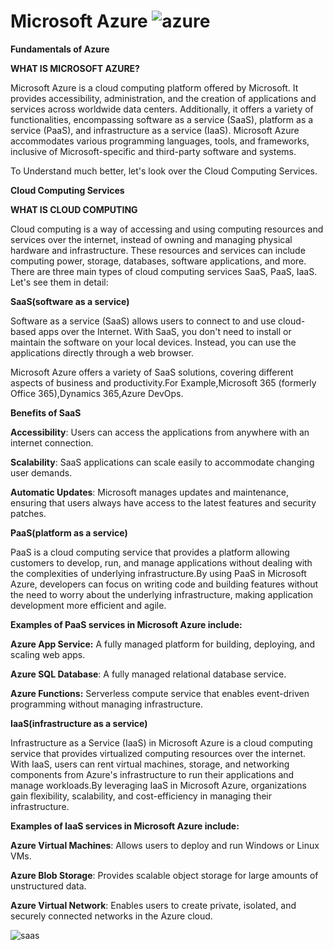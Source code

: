 # Microsoft Azure  ![azure](https://github.com/gellaharini27/MicrosoftAzure/assets/65754847/27567210-bbf9-4492-a0b5-3c69df1e0f79)


**Fundamentals of Azure**

**WHAT IS MICROSOFT AZURE?**

Microsoft Azure is a cloud computing platform offered by Microsoft. It provides accessibility, administration, and the creation of applications and services across worldwide data centers. Additionally, it offers a variety of functionalities, encompassing software as a service (SaaS), platform as a service (PaaS), and infrastructure as a service (IaaS). Microsoft Azure accommodates various programming languages, tools, and frameworks, inclusive of Microsoft-specific and third-party software and systems. 

To Understand much better, let's look over the Cloud Computing Services.

**Cloud Computing Services**

**WHAT IS CLOUD COMPUTING**

Cloud computing is a way of accessing and using computing resources and services over the internet, instead of owning and managing physical hardware and infrastructure. These resources and services can include computing power, storage, databases, software applications, and more. There are three main types of cloud computing services SaaS, PaaS, IaaS. Let's see them in detail:

**SaaS(software as a service)**

Software as a service (SaaS) allows users to connect to and use cloud-based apps over the Internet. With SaaS, you don't need to install or maintain the software on your local devices. Instead, you can use the applications directly through a web browser.

Microsoft Azure offers a variety of SaaS solutions, covering different aspects of business and productivity.For Example,Microsoft 365 (formerly Office 365),Dynamics 365,Azure DevOps.

**Benefits of SaaS**

**Accessibility**: Users can access the applications from anywhere with an internet connection.

**Scalability**: SaaS applications can scale easily to accommodate changing user demands.

**Automatic Updates**: Microsoft manages updates and maintenance, ensuring that users always have access to the latest features and security patches.

**PaaS(platform as a service)**

PaaS is a cloud computing service that provides a platform allowing customers to develop, run, and manage applications without dealing with the complexities of underlying infrastructure.By using PaaS in Microsoft Azure, developers can focus on writing code and building features without the need to worry about the underlying infrastructure, making application development more efficient and agile.

**Examples of PaaS services in Microsoft Azure include:**

**Azure App Service:** A fully managed platform for building, deploying, and scaling web apps.

**Azure SQL Database**: A fully managed relational database service.

**Azure Functions:** Serverless compute service that enables event-driven programming without managing infrastructure.

**IaaS(infrastructure as a service)**

Infrastructure as a Service (IaaS) in Microsoft Azure is a cloud computing service that provides virtualized computing resources over the internet. With IaaS, users can rent virtual machines, storage, and networking components from Azure's infrastructure to run their applications and manage workloads.By leveraging IaaS in Microsoft Azure, organizations gain flexibility, scalability, and cost-efficiency in managing their infrastructure.

**Examples of IaaS services in Microsoft Azure include:**

**Azure Virtual Machines**: Allows users to deploy and run Windows or Linux VMs.

**Azure Blob Storage**: Provides scalable object storage for large amounts of unstructured data.

**Azure Virtual Network**: Enables users to create private, isolated, and securely connected networks in the Azure cloud.


![saas](https://github.com/gellaharini27/MicrosoftAzure/assets/65754847/2022916a-042d-4a04-b230-2d6560338f65)
